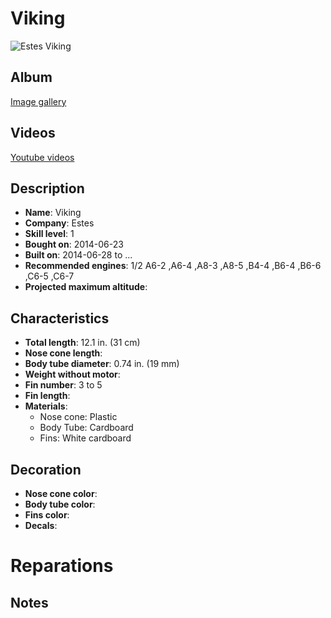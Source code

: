# Viking

![Estes Viking](images/fusees/viking-riptide.jpg)

## Album

[Image gallery](http://www.rocketryforum.com/album.php?u=17046)

## Videos

[Youtube videos](https://www.youtube.com/user/maroonedmorlock/videos)

## Description

- **Name**: Viking
- **Company**: Estes
- **Skill level**: 1
- **Bought on**: 2014-06-23
- **Built on**: 2014-06-28 to ...
- **Recommended engines**: 1/2 A6-2 ,A6-4 ,A8-3 ,A8-5 ,B4-4 ,B6-4 ,B6-6 ,C6-5 ,C6-7 
- **Projected maximum altitude**: 

## Characteristics

- **Total length**: 12.1 in. (31 cm)
- **Nose cone length**: 
- **Body tube diameter**: 0.74 in. (19 mm)
- **Weight without motor**: 
- **Fin number**: 3 to 5
- **Fin length**: 
- **Materials**:
  - Nose cone: Plastic
  - Body Tube: Cardboard
  - Fins: White cardboard

## Decoration

- **Nose cone color**: 
- **Body tube color**: 
- **Fins color**: 
- **Decals**: 

# Reparations

## Notes

